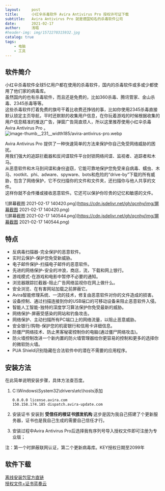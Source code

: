 ```yaml
---
layout:     post
title:      小红伞杀毒软件 Avira Antivirus Pro 授权许可证下载
subtitle:   Avira Antivirus Pro 就是德国知名的杀毒软件公司
date:       2021-02-17
author:     浅唱
#header-img: img/1572270315932.jpg
catalog: true
tags:
    - 电脑
    - 工具
---
```



## 软件简介
小红伞杀毒软件全球5亿用户都在使用的杀毒软件，国内的杀毒软件或多或少都使用了他们家的病毒库。  
虽然国内的也有杀毒软件，而且还是免费的，比如360杀毒、腾讯管家、金山杀毒、2345杀毒等等。  
这些杀毒软件打着免费的旗号干着比收费还挣钱的事，比如你使用2345杀毒直接默认锁定主页导航，平时还默默的收集用户信息，在你玩着游戏的时候根据收集的用户信息精准的推送广告，弹窗广告简直烦人，所以这里推荐使用小红伞杀毒 Avira Antivirus Pro 。  
![image-thumb__231__width185/avira-antivirus-pro.webp](https://assets.prod.cms.avira.com/cache-buster-1568375808/tmp/image-thumbnails/products/cms/boxshots/en/image-thumb__231__width185/avira-antivirus-pro.webp)  

Avira Antivirus Pro 提供了一种快速简单的方法来保护你自己免受网络威胁的困扰。  
用我们强大的追踪拦截器和反间谍软件平台封锁网络间谍、监视者、追踪者和木马。  
从恶意软件和木马到间谍和身份盗窃，它能可靠地保护您免受来自病毒、蠕虫、木马、rootkit、phi、adware、spyware、bots和危险的“drive-by”下载的所有威胁，包含了网络保护，它不仅扫描你的文件和文件夹，还扫描你与他人共享的文件。   
这样你就不会传播或接收恶意软件。它还可以保护你珍贵的记忆和敏感的文件。  

![屏幕截图 2021-02-17 140420.png](https://cdn.jsdelivr.net/gh/qcnhy/img/屏幕截图 2021-02-17 140420.png)  
![屏幕截图 2021-02-17 140544.png](https://cdn.jsdelivr.net/gh/qcnhy/img/屏幕截图 2021-02-17 140544.png)  

## 特点

- 反病毒扫描器-完全保护的恶意软件。
- 实时云保护-保护您免受新威胁。
- 电子邮件保护-扫描电子邮件的恶意软件。
- 先进的网络保护-安全的冲浪，商店，流，下载和网上银行。
- 游戏模式-在游戏和电影中暂停不必要的通知。
- 浏览器跟踪拦截器-阻止广告网络监视你在网上做什么。
- 安全浏览、在有害网站加载之前屏蔽它。
- Avira智能修理系统、一流的技术，修复由恶意软件对你的文件造成的损害。
- 设备控制、通过扫描连接到你的USB端口的可移动设备来阻止恶意软件入侵。
- 智能人工智能-独特的深度学习算法保护你免受最新的威胁。
- 网络保护-屏蔽受感染的网站和钓鱼攻击。
- 网络保护、主动扫描所有PC端口上的网络流量，以阻止恶意威胁。
- 安全银行/购物-保护您的机密银行和信用卡详细信息。
- 防僵尸网络技术、防止黑客秘密控制你的电脑(通过僵尸网络攻击)。
- 防火墙控制改进一个新内置的防火墙管理器给你更容易的控制和更多的选择你的微软防火墙。
- PUA Shield识别隐藏在合法软件中的潜在不需要的应用程序。


## 安装方法
在此简单说明安装步骤，具体方法查百度。  
1. C:\Windows\System32\drivers\etc\hosts添加

       0.0.0.0 license.avira.com
       150.158.174.185 dispatch.avira-update.com
	
2. 安装证书 安装到 **受信任的根证书颁发机构** 这步是因为我自己搭建了个更新服务器，证书也是我自己生成的需要自己信任才行。
3. 安装过程中Avira Antivirus Pro后选择我有序列号导入授权文件即可注册为专业版；

注：第一个时屏蔽联网认证，第二个更新病毒库。KEY授权日期至2099年



## 软件下载

[离线安装包官方直链](https://install.avira-update.com/package/antivirus/win/zh-cn/avira_antivirus_zh-cn.exe)  
[授权文件+证书蓝奏云](https://wwx.lanzoui.com/iVjf6lrfrwh)

